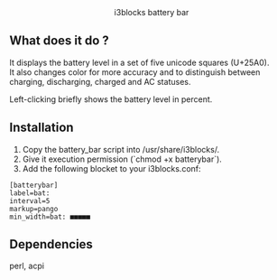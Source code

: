 <center>i3blocks battery bar</center>
						
	
What does it do ?
-----------------
It displays the battery level in a set of five unicode squares (U+25A0).<br>
It also changes color for more accuracy and to distinguish between<br>
charging, discharging, charged and AC statuses.<br>
	
Left-clicking briefly shows the battery level in percent.<br>

Installation
------------
<ol>

<li> Copy the battery_bar script into /usr/share/i3blocks/.</li>
<li> Give it execution permission (`chmod +x batterybar`).</li>
<li> Add the following blocket to your i3blocks.conf:</li>

</ol>

```
[batterybar]
label=bat:
interval=5
markup=pango
min_width=bat: ■■■■■
```
	
Dependencies
-------------
perl, acpi
	

	
	
